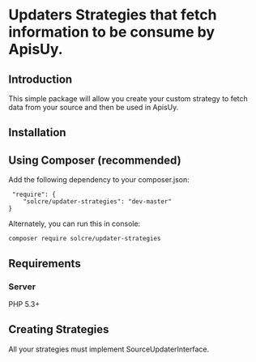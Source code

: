 Updaters Strategies that fetch information to be consume by ApisUy.
=======================

Introduction
------------
This simple package will allow you create your custom strategy to fetch data
from your source and then be used in ApisUy.

Installation
------------

Using Composer (recommended)
----------------------------
Add the following dependency to your composer.json:

     "require": {
        "solcre/updater-strategies": "dev-master"
    }

Alternately, you can run this in console:

    composer require solcre/updater-strategies


Requirements
----------------

### Server

PHP 5.3+

Creating Strategies
----------------

All your strategies must implement SourceUpdaterInterface.

